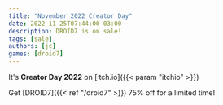 ```yaml
---
title: "November 2022 Creator Day"
date: 2022-11-25T07:44:00-03:00
description: DROID7 is on sale!
tags: [sale]
authors: [jc]
games: [droid7]
---
```


It's **Creator Day 2022** on [itch.io]({{< param "itchio" >}})

Get [DROID7]({{< ref "/droid7" >}}) 75% off for a limited time!
